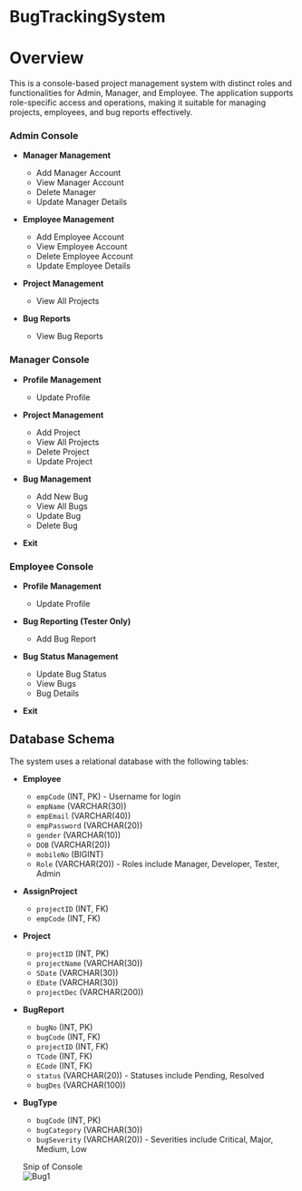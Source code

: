 # BugTrackingSystem  
# Overview  

This is a console-based project management system with distinct roles and functionalities for Admin, Manager, and Employee. The application supports role-specific access and operations, making it suitable for managing projects, employees, and bug reports effectively.  

### Admin Console  

- **Manager Management**  
  - Add Manager Account  
  - View Manager Account  
  - Delete Manager  
  - Update Manager Details  

- **Employee Management**  
  - Add Employee Account  
  - View Employee Account  
  - Delete Employee Account  
  - Update Employee Details  

- **Project Management**  
  - View All Projects

- **Bug Reports**  
  - View Bug Reports  

### Manager Console  

- **Profile Management**  
  - Update Profile  

- **Project Management**  
  - Add Project  
  - View All Projects  
  - Delete Project  
  - Update Project  

- **Bug Management**  
  - Add New Bug  
  - View All Bugs  
  - Update Bug  
  - Delete Bug  

- **Exit**   

### Employee Console  

- **Profile Management**
  - Update Profile

- **Bug Reporting (Tester Only)**
  - Add Bug Report

- **Bug Status Management**
  - Update Bug Status
  - View Bugs
  - Bug Details

- **Exit**

## Database Schema

The system uses a relational database with the following tables:

- **Employee**
  - `empCode` (INT, PK) - Username for login
  - `empName` (VARCHAR(30))
  - `empEmail` (VARCHAR(40))
  - `empPassword` (VARCHAR(20))
  - `gender` (VARCHAR(10))
  - `DOB` (VARCHAR(20))
  - `mobileNo` (BIGINT)
  - `Role` (VARCHAR(20)) - Roles include Manager, Developer, Tester, Admin

- **AssignProject**
  - `projectID` (INT, FK)
  - `empCode` (INT, FK)

- **Project**
  - `projectID` (INT, PK)
  - `projectName` (VARCHAR(30))
  - `SDate` (VARCHAR(30))
  - `EDate` (VARCHAR(30))
  - `projectDec` (VARCHAR(200))

- **BugReport**
  - `bugNo` (INT, PK)
  - `bugCode` (INT, FK)
  - `projectID` (INT, FK)
  - `TCode` (INT, FK)
  - `ECode` (INT, FK)
  - `status` (VARCHAR(20)) - Statuses include Pending, Resolved
  - `bugDes` (VARCHAR(100))

- **BugType**
  - `bugCode` (INT, PK)
  - `bugCategory` (VARCHAR(30))
  - `bugSeverity` (VARCHAR(20)) - Severities include Critical, Major, Medium, Low  

  Snip of Console  
  ![Bug1](https://github.com/user-attachments/assets/22020688-2cb2-4e8c-bd9c-ca6367f69756) 

